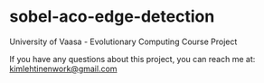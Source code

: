 # sobel-aco-edge-detection
University of Vaasa - Evolutionary Computing Course Project

If you have any questions about this project, you can reach me at: kimlehtinenwork@gmail.com
